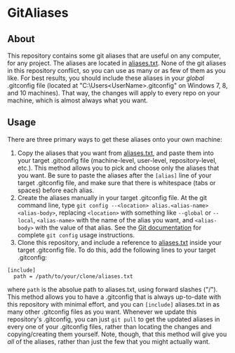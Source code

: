 # GitAliases

## About
This repository contains some git aliases that are useful on any computer, for any project.  The aliases are located in [aliases.txt](aliases.txt).  None of the git aliases in this repository conflict, so you can use as many or as few of them as you like.  For best results, you should include these aliases in your _global_ .gitconfig file (located at "C:\Users\<UserName>\.gitconfig" on Windows 7, 8, and 10 machines).  That way, the changes will apply to every repo on your machine, which is almost always what you want.

## Usage
There are three primary ways to get these aliases onto your own machine:
1. Copy the aliases that you want from [aliases.txt](aliases.txt), and paste them into your target .gitconfig file (machine-level, user-level, repository-level, etc.).  This method allows you to pick and choose only the aliases that you want.  Be sure to paste the aliases after the `[alias]` line of your target .gitconfig file, and make sure that there is whitespace (tabs or spaces) before each alias.
2. Create the aliases manually in your target .gitconfig file.  At the git command line, type `git config --<location> alias.<alias-name> <alias-body>`, replacing `<location>` with something like `--global` or `--local`, `<alias-name>` with the name of the alias you want, and `<alias-body>` with the value of that alias.  See the [Git documentation](https://git-scm.com/book/en/v2/Git-Basics-Git-Aliases) for complete `git config` usage instructions.
3. Clone this repository, and include a reference to [aliases.txt](aliases.txt) inside your target .gitconfig file.  To do this, add the following lines to your target .gitconfig:
```
[include]
  path = /path/to/your/clone/aliases.txt
```
where `path` is the absolue path to aliases.txt, using forward slashes ("/").  This method allows you to have a .gitconfig that is always up-to-date with this repository with minimal effort, and you can `[include]` aliases.txt in as many other .gitconfig files as you want.  Whenever we update this repository's .gitconfig, you can just `git pull` to get the updated aliases in every one of your .gitconfig files, rather than locating the changes and copying/creating them yourself.  Note, though, that this method will give you _all_ of the aliases, rather than just the few that you might actually want.  
